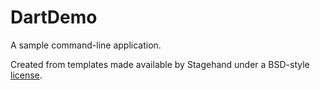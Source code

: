 # DartDemo

A sample command-line application.

Created from templates made available by Stagehand under a BSD-style
[license](https://github.com/dart-lang/stagehand/blob/master/LICENSE).
